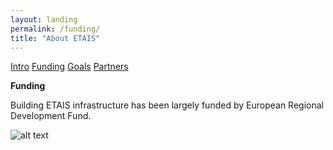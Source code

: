 ```yaml
---
layout: landing
permalink: /funding/
title: "About ETAIS"
---
```

<a href="../about/" class="btn-info"> Intro</a>
<a href="../funding/" class="btn-success"> Funding</a>
<a href="../goals/" class="btn-info"> Goals</a>
<a href="../partners/" class="btn-info"> Partners</a>

**Funding**

Building ETAIS infrastructure has been largely funded by European Regional Development Fund. 

![alt text](http://etais.ee/wp-content/themes/etais/img/eu.png "EU Fund logo")

